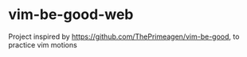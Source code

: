 # vim-be-good-web

Project inspired by https://github.com/ThePrimeagen/vim-be-good, to practice vim motions
